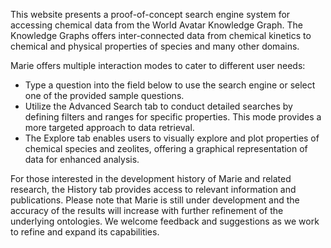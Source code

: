 This website presents a proof-of-concept search engine system for accessing chemical data from the World Avatar Knowledge Graph. The Knowledge Graphs offers inter-connected data from chemical kinetics to chemical and physical properties of species and many other domains.

Marie offers multiple interaction modes to cater to different user needs:

* Type a question into the field below to use the search engine or select one of the provided sample questions.
* Utilize the Advanced Search tab to conduct detailed searches by defining filters and ranges for specific properties. This mode provides a more targeted approach to data retrieval.
* The Explore tab enables users to visually explore and plot properties of chemical species and zeolites, offering a graphical representation of data for enhanced analysis.

For those interested in the development history of Marie and related research, the History tab provides access to relevant information and publications. Please note that Marie is still under development and the accuracy of the results will increase with further refinement of the underlying ontologies. We welcome feedback and suggestions as we work to refine and expand its capabilities.